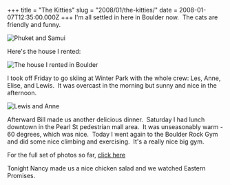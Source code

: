 +++
title = "The Kitties"
slug = "2008/01/the-kitties/"
date = 2008-01-07T12:35:00.000Z
+++
I'm all settled in here in Boulder now.  The cats are friendly and funny.

![Phuket and Samui](https://peterlyons-org.s3.amazonaws.com/photos/boulder_2007/010_cats.jpg)

Here's the house I rented:

![The house I rented in Boulder](https://peterlyons-org.s3.amazonaws.com/photos/boulder_2007/006_house.jpg)

I took off Friday to go skiing at Winter Park with the whole crew: Les, Anne, Elise, and Lewis.  It was overcast in the morning but sunny and nice in the afternoon.

![Lewis and Anne](https://peterlyons-org.s3.amazonaws.com/photos/boulder_2007/030_skiing.jpg)

Afterward Bill made us another delicious dinner.  Saturday I had lunch downtown in the Pearl St pedestrian mall area.  It was unseasonably warm - 60 degrees, which was nice.  Today I went again to the Boulder Rock Gym and did some nice climbing and exercising.  It's a really nice big gym.

For the full set of photos so far, [click here](/app/photos?gallery=boulder_2007)

Tonight Nancy made us a nice chicken salad and we watched Eastern Promises.